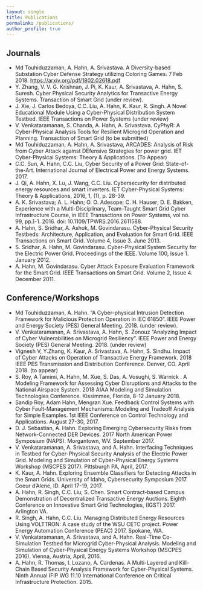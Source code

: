```yaml
---
layout: single
title: Publications
permalink: /publications/
author_profile: true
---
```


## Journals
* Md Touhiduzzaman, A. Hahn, A. Srivastava. A Diversity-based Substation Cyber Defense Strategy utilizing Coloring Games. 7 Feb 2018. https://arxiv.org/pdf/1802.02618.pdf
* Y. Zhang, V. V. G. Krishnan, J. Pi, K. Kaur, A. Srivastava, A. Hahn, S. Suresh. Cyber Physical Security Analytics for Transactive Energy Systems. Transaction of Smart Grid (under review).
* J. Xie, J. Carlos Bedoya, C.C. Liu, A. Hahn, K. Kaur, R. Singh. A Novel Educational Module Using a Cyber-Physical Distribution System Testbed. IEEE Transactions on Power Systems (under review)
* V. Venkataramanan, S. Chanda, A. Hahn, A. Srivastava. CyPhyR: A Cyber-Physical Analysis Tools for Resilient Microgrid Operation and Planning. Transaction of Smart Grid (to be submitted)
* Md Touhiduzzaman, A. Hahn, A. Srivastava, ARCADES: Analysis of Risk from Cyber Attack against DEfensive Strategies for power grid. IET Cyber-Physical Systems: Theory & Applications. (To Appear)
* C.C. Sun, A. Hahn, C.C. Liu, Cyber Security of a Power Grid: State-of-the-Art. International Journal of Electrical Power and Energy Systems. 2017.
* J. Qi, A. Hahn, X. Lu, J. Wang, C.C. Liu. Cybersecurity for distributed energy resources and smart inverters. IET Cyber-Physical Systems: Theory & Applications, 2016, 1, (1), p. 28-39. 
* A. K. Srivastava; A. L. Hahn; O. O. Adesope; C. H. Hauser; D. E. Bakken, Experience with a Multi-Disciplinary, Team-Taught Smart Grid Cyber Infrastructure Course, in IEEE Transactions on Power Systems, vol no. 99, pp.1-1. 2016. doi: 10.1109/TPWRS.2016.2611588.  
* A. Hahn, S. Sridhar, A. Ashok, M. Govindarasu. Cyber-Physical Security Testbeds: Architecture, Application, and Evaluation for Smart Grid. IEEE Transactions on Smart Grid. Volume 4, Issue 3. June 2013. 
* S. Sridhar, A. Hahn, M. Govindarasu. Cyber-Physical System Security for the Electric Power Grid. Proceedings of the IEEE. Volume 100, Issue 1. January 2012.
* A. Hahn, M. Govindarasu. Cyber Attack Exposure Evaluation Framework for the Smart Grid. IEEE Transactions on Smart Grid. Volume 2, Issue 4. December 2011. 


## Conference/Workshops
* Md Touhiduzzaman, A.  Hahn. “A Cyber-physical Intrusion Detection Framework for Malicious Protection Operation in IEC 61850”. IEEE Power and Energy Society (PES) General Meeting. 2018. (under review).
* V. Venkataramanan, A. Srivastava, A. Hahn, S. Zonouz “Analyzing Impact of Cyber Vulnerabilities on Microgrid Resiliency”. IEEE Power and Energy Society (PES) General Meeting. 2018. (under review) 
* Vignesh V, Y.Zhang, K. Kaur, A. Srivastava, A. Hahn, S. Sindhu. Impact of Cyber Attacks on Operation of Transactive Energy Framework. 2018 IEEE PES Transmission and Distribution Conference. Denver, CO. April 2018. (to appear)
* S. Roy, A Tamimi, A. Hahn, M. Xue, S. Das, A. Vosughi, S. Warnick . A Modeling Framework for Assessing Cyber Disruptions and Attacks to the National Airspace System. 2018 AIAA Modeling and Simulation Technologies Conference. Kissimmee, Florida, 8-12 January 2018.  
* Sandip Roy, Adam Hahn, Mengran Xue. Feedback Control Systems with Cyber Fault-Management Mechanisms: Modeling and Tradeoff Analysis for Simple Examples. 1st IEEE Conference on Control Technology and Applications. August 27-30, 2017. 
* D. J. Sebastian, A. Hahn. Exploring Emerging Cybersecurity Risks from Network-Connected DER Devices. 2017 North American Power Symposium (NAPS). Morgantown, WV. September 2017. 
* V. Venkataramanan, A. Srivastava, and A. Hahn. Interfacing Techniques in Testbed for Cyber-Physical Security Analysis of the Electric Power Grid. Modeling and Simulation of Cyber-Physical Energy Systems Workshop (MSCPES 2017). Pittsburgh PA, April, 2017. 
* K. Kaur, A. Hahn. Exploring Ensemble Classifiers for Detecting Attacks in the Smart Grids. University of Idaho, Cybersecurity Symposium 2017. Coeur d’Alene, ID. April 17-19, 2017. 
* A. Hahn, R. Singh, C.C. Liu, S. Chen. Smart Contract-based Campus Demonstration of Decentralized Transactive Energy Auctions. Eighth Conference on Innovative Smart Grid Technologies, (IGST) 2017. Arlington VA.
* R. Singh, A. Hahn, C.C. Liu. Managing Distributed Energy Resources Using VOLTTRON: A case study of the WSU CETC project. Power Energy Automation Conference (PEAC) 2017. Spokane, WA.
* V. Venkataramanan, A. Srivastava, and A. Hahn. Real-Time Co-Simulation Testbed for Microgrid Cyber-Physical Analysis. Modeling and Simulation of Cyber-Physical Energy Systems Workshop (MSCPES 2016). Vienna, Austria, April, 2016. 
* A. Hahn, R. Thomas, I. Lozano, A. Cardenas. A Multi-Layered and Kill-Chain Based Security Analysis Framework for Cyber-Physical Systems. Ninth Annual   IFIP WG 11.10 International Conference on Critical Infrastructure Protection. 2015.


